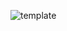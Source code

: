 ![template](https://raw.githubusercontent.com/ShriIraCatalog/resources-two/refs/heads/master/2025/04/20/20250420141040.png)
